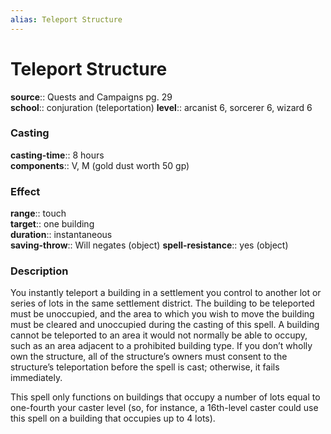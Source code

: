 ```yaml
---
alias: Teleport Structure
---
```


# Teleport Structure 

**source**:: Quests and Campaigns pg. 29  
**school**:: conjuration (teleportation)
**level**:: arcanist 6, sorcerer 6, wizard 6

### Casting 

**casting-time**:: 8 hours  
**components**:: V, M (gold dust worth 50 gp)

### Effect 

**range**:: touch  
**target**:: one building  
**duration**:: instantaneous  
**saving-throw**:: Will negates (object)
**spell-resistance**:: yes (object)

### Description 

You instantly teleport a building in a settlement you control to another lot or series of lots in the same settlement district. The building to be teleported must be unoccupied, and the area to which you wish to move the building must be cleared and unoccupied during the casting of this spell. A building cannot be teleported to an area it would not normally be able to occupy, such as an area adjacent to a prohibited building type. If you don’t wholly own the structure, all of the structure’s owners must consent to the structure’s teleportation before the spell is cast; otherwise, it fails immediately.  
  
This spell only functions on buildings that occupy a number of lots equal to one-fourth your caster level (so, for instance, a 16th-level caster could use this spell on a building that occupies up to 4 lots).
